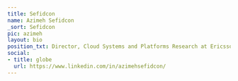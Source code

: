 ```yaml
---
title: Sefidcon
name: Azimeh Sefidcon
_sort: Sefidcon
pic: azimeh
layout: bio
position_txt: Director, Cloud Systems and Platforms Research at Ericsson
social:
- title: globe
  url: https://www.linkedin.com/in/azimehsefidcon/
---
```


